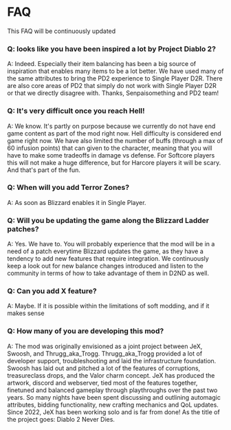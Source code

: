 # FAQ

This FAQ will be continuously updated 

### Q: looks like you have been inspired a lot by Project Diablo 2?

A: Indeed. Especially their item balancing has been a big source of inspiration that enables many items to be a lot better. We have used many of the same attributes to bring the PD2 experience to Single Player D2R. There are also core areas of PD2 that simply do not work with Single Player D2R or that we directly disagree with. Thanks, Senpaisomething and PD2 team!

### Q: It's very difficult once you reach Hell!

A: We know. It's partly on purpose because we currently do not have end game content as part of the mod right now. Hell difficulty is considered end game right now. 
We have also limited the number of buffs (through a max of 60 infusion points) that can given to the character, meaning that you will have to make some tradeoffs in damage vs defense. For Softcore players this will not make a huge difference, but for Harcore players it will be scary. And that's part of the fun.

### Q: When will you add Terror Zones?

A: As soon as Blizzard enables it in Single Player.

### Q: Will you be updating the game along the Blizzard Ladder patches?

A: Yes. We have to. You will probably experience that the mod will be in a need of a patch everytime Blizzard updates the game, as they have a tendency to add new features that require integration. We continuously keep a look out for new balance changes introduced and listen to the community in terms of how to take advantage of them in D2ND as well.

### Q: Can you add X feature?

A: Maybe. If it is possible within the limitations of soft modding, and if it makes sense

### Q: How many of you are developing this mod?

A: The mod was originally envisioned as a joint project between JeX, Swoosh, and Thrugg_aka_Trogg. Thrugg_aka_Trogg provided a lot of developer support, troubleshooting and laid the infrastructure foundation. Swoosh has laid out and pitched a lot of the features of corruptions, treasureclass drops, and the Valor charm concept. JeX has produced the artwork, discord and webserver, tied most of the features together, finetuned and balanced gameplay through playthroughs over the past two years. So many nights have been spent discussing and outlining automagic attributes, bidding functionality, new crafting mechanics and QoL updates. Since 2022, JeX has been working solo and is far from done! As the title of the project goes: Diablo 2 Never Dies.